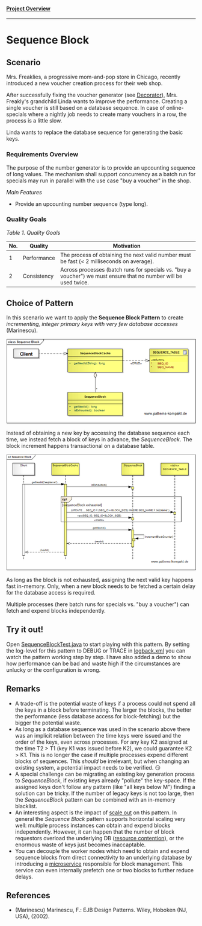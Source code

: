 #### [Project Overview](../../../../../../../README.md)
----

# Sequence Block

## Scenario

Mrs. Freaklies, a progressive mom-and-pop store in Chicago, recently introduced a new voucher creation process for their web shop.

After successfully fixing the voucher generator (see [Decorator](../decorator/README.md)), Mrs. Freakly's grandchild Linda wants to improve the performance. Creating a single voucher is still based on a database sequence. In case of online-specials where a nightly job needs to create many vouchers in a row, the process is a little slow.

Linda wants to replace the database sequence for generating the basic keys.

### Requirements Overview

The purpose of the number generator is to provide an upcounting sequence of long values. The mechanism shall support concurrency as a batch run for specials may run in parallel with the use case "buy a voucher" in the shop.

_Main Features_

* Provide an upcounting number sequence (type long).

### Quality Goals

_Table 1. Quality Goals_

No.|Quality|Motivation
---|-------|----------
1|Performance|The process of obtaining the next valid number must be fast (< 2 milliseconds on average).
2|Consistency|Across processes (batch runs for specials vs. "buy a voucher") we must ensure that no number will be used twice.

## Choice of Pattern
In this scenario we want to apply the **Sequence Block Pattern** to create _incrementing, integer primary keys with very few database accesses_ (Marinescu). 

![Test](../../../../../../../doc/patterns/images/sequence_block_cn.png)

Instead of obtaining a new key by accessing the database sequence each time, we  instead fetch a block of keys in advance, the _SequenceBlock_. The block increment happens transactional on a database table. 

![Test](../../../../../../../doc/patterns/images/sequence_block_dn.png)

As long as the block is not exhausted, assigning the next valid key happens fast in-memory. Only, when a new block needs to be fetched a certain delay for the database access is required. 

Multiple processes (here batch runs for specials vs. "buy a voucher") can fetch and expend blocks independently.

## Try it out!

Open [SequenceBlockTest.java](SequenceBlockTest.java) to start playing with this pattern. By setting the log-level for this pattern to DEBUG or TRACE in [logback.xml](../../../../../../../src/main/resources/logback.xml) you can watch the pattern working step by step. I have also added a demo to show how performance can be bad and waste high if the circumstances are unlucky or the configuration is wrong.

## Remarks
* A trade-off is the potential waste of keys if a process could not spend all the keys in a block before terminating. The larger the blocks, the better the performance (less database access for block-fetching) but the bigger the potential waste.
* As long as a database sequence was used in the scenario above there was an implicit relation between the time keys were issued and the order of the keys, even across processes. For any key K2 assigned at the time T2 > T1 (key K1 was issued before K2), we could guarantee K2 > K1. This is no longer the case if multiple processes expend different blocks of sequences. This _should_ be irrelevant, but when changing an existing system, a potential impact needs to be verified. :smirk: 
* A special challenge can be migrating an existing key generation process to _SequenceBlock_, if existing keys already "pollute" the key-space. If the assigned keys don't follow any pattern (like "all keys below M") finding a solution can be tricky. If the number of legacy keys is not too large, then the _SequenceBlock_ pattern can be combined with an in-memory blacklist.
* An interesting aspect is the impact of [scale out](https://en.wikipedia.org/wiki/Scalability) on this pattern. In general the _Sequence Block_ pattern supports horizontal scaling very well: multiple process instances can obtain and expend blocks independently. However, it can happen that the number of block requestors overload the underlying DB ([resource contention](https://en.wikipedia.org/wiki/Resource_contention)), or the enormous waste of keys just becomes inaccaptable.
* You can decouple the worker nodes which need to obtain and expend sequence blocks from direct connectivity to an underlying database by introducing a [microservice](https://en.wikipedia.org/wiki/Microservices) responsible for block management. This service can even internally prefetch one or two blocks to further reduce delays.

## References

* (Marinescu) Marinescu, F.: EJB Design Patterns. Wiley, Hoboken (NJ, USA), (2002).

